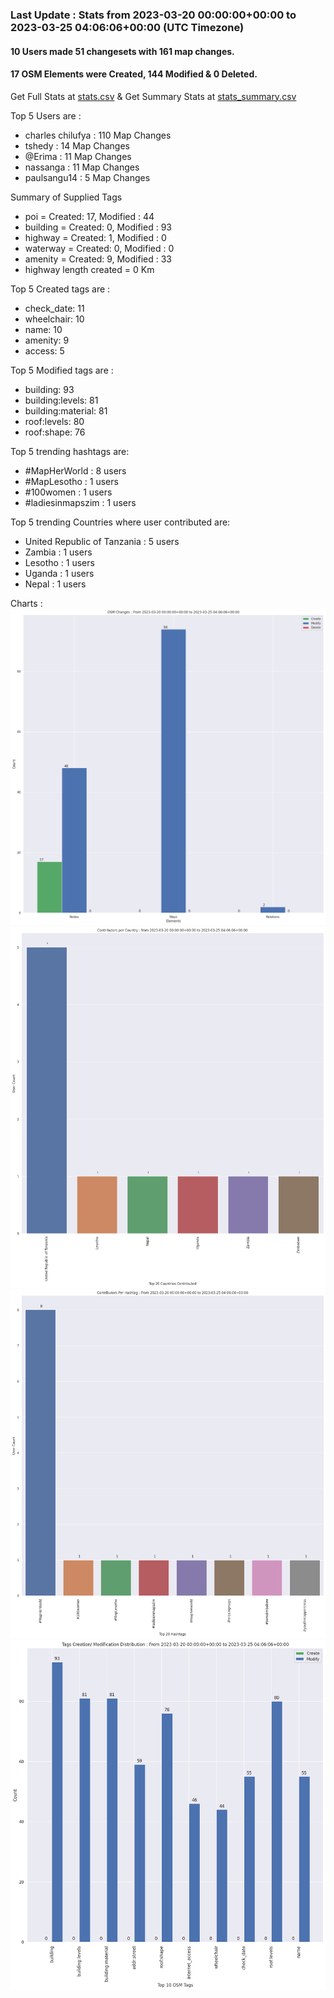### Last Update : Stats from 2023-03-20 00:00:00+00:00 to 2023-03-25 04:06:06+00:00 (UTC Timezone)

#### 10 Users made 51 changesets with 161 map changes.
#### 17 OSM Elements were Created, 144 Modified & 0 Deleted.
Get Full Stats at [stats.csv](/stats/mapherworld/Daily/stats.csv)
 & Get Summary Stats at [stats_summary.csv](/stats/mapherworld/Daily/stats_summary.csv)

Top 5 Users are : 
- charles chilufya : 110 Map Changes
- tshedy : 14 Map Changes
- @Erima : 11 Map Changes
- nassanga : 11 Map Changes
- paulsangu14 : 5 Map Changes

Summary of Supplied Tags
- poi = Created: 17, Modified : 44
- building = Created: 0, Modified : 93
- highway = Created: 1, Modified : 0
- waterway = Created: 0, Modified : 0
- amenity = Created: 9, Modified : 33
- highway length created = 0 Km


Top 5 Created tags are :
- check_date: 11
- wheelchair: 10
- name: 10
- amenity: 9
- access: 5


Top 5 Modified tags are :
- building: 93
- building:levels: 81
- building:material: 81
- roof:levels: 80
- roof:shape: 76


Top 5 trending hashtags are:
- #MapHerWorld : 8 users
- #MapLesotho : 1 users
- #100women : 1 users
- #ladiesinmapszim : 1 users


Top 5 trending Countries where user contributed are:
- United Republic of Tanzania : 5 users
- Zambia : 1 users
- Lesotho : 1 users
- Uganda : 1 users
- Nepal : 1 users


 Charts : 
![Alt text](./stats_osm_changes.png) 
![Alt text](./stats_users_per_country.png) 
![Alt text](./stats_users_per_hashtag.png) 
![Alt text](./stats_tags.png) 

